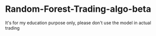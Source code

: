 # Random-Forest-Trading-algo-beta
It's for my education purpose only, please don't use the model in actual trading
